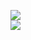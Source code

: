 [![](https://img.shields.io/badge/Made%20With-Github%20Spray-lightgrey.svg?style=for-the-badge&logo=github)](https://github.com/Annihil/github-spray#1615)  
[![](https://i.imgur.com/2DrTn0Z.gif)](https://github.com/Annihil/github-spray)